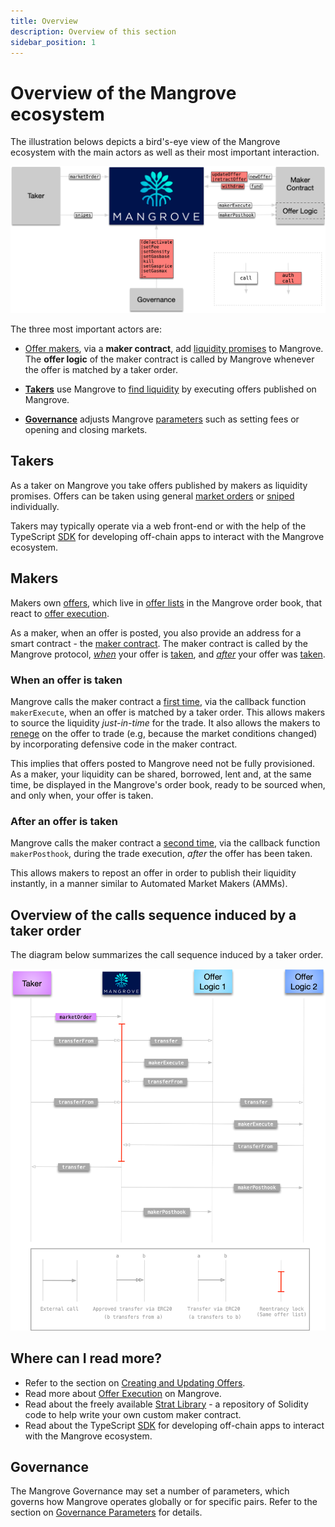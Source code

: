 ```yaml
---
title: Overview
description: Overview of this section
sidebar_position: 1
---
```


# Overview of the Mangrove ecosystem

The illustration belows depicts a bird's-eye view of the Mangrove ecosystem with the main actors as well as their most important interaction.

![A bird's-eye view of the Mangrove ecosystem.](../../../static/img/assets/contactMap.png)

The three most important actors are:

* [Offer makers](#makers), via a **maker contract**, add [liquidity promises](../explanations/offer-maker.md) to Mangrove. The **offer logic** of the maker contract is called by Mangrove whenever the offer is matched by a taker order.
    
* [**Takers**](#takers) use Mangrove to [find liquidity](../explanations/offer-taker.md) by executing offers published on Mangrove.

* [**Governance**](#governance) adjusts Mangrove [parameters](./governance-parameters/README.md) such as setting fees or opening and closing markets.

## Takers

As a taker on Mangrove you take offers published by makers as liquidity promises. Offers can be taken using general [market orders](taking-and-making-offers/taker-order/README.md#market-order) or [sniped](taking-and-making-offers/taker-order/README.md#offer-sniping) individually.

Takers may typically operate via a web front-end or with the help of the TypeScript [SDK](../../SDK/README.md) for developing off-chain apps to interact with the Mangrove ecosystem.

## Makers

Makers own [offers](taking-and-making-offers/reactive-offer/README.md), which live in [offer lists](taking-and-making-offers/offer-list.md) in the Mangrove order book, that react to [offer execution](taking-and-making-offers/reactive-offer/executing-offers.md).

As a maker, when an offer is posted, you also provide an address for a smart contract - the [maker contract](taking-and-making-offers/reactive-offer/maker-contract.md). The maker contract is called by the Mangrove protocol, [*when*](taking-and-making-offers/reactive-offer/maker-contract.md#trade-execution) your offer is [taken](taking-and-making-offers/taker-order/README.md), and [*after*](taking-and-making-offers/reactive-offer/maker-contract.md#trade-posthook) your offer was [taken](taking-and-making-offers/taker-order/README.md). 

### When an offer is taken

Mangrove calls the maker contract a [first time](taking-and-making-offers/reactive-offer/maker-contract.md#trade-execution), via the callback function `makerExecute`, when an offer is matched by a taker order. This allows makers to source the liquidity *just-in-time* for the trade. It also allows the makers to [renege](../explanations/taker-compensation.md) on the offer to trade (e.g, because the market conditions changed) by incorporating defensive code in the maker contract.

This implies that offers posted to Mangrove need not be fully provisioned. As a maker, your liquidity can be shared, borrowed, lent and, at the same time, be displayed in the Mangrove's order book, ready to be sourced when, and only when, your offer is taken.

### After an offer is taken

Mangrove calls the maker contract a [second time](taking-and-making-offers/reactive-offer/maker-contract.md#offer-post-hook), via the callback function `makerPosthook`,  during the trade execution, *after* the offer has been taken.

This allows makers to repost an offer in order to publish their liquidity instantly, in a manner similar to Automated Market Makers (AMMs). 

## Overview of the calls sequence induced by a taker order
The diagram below summarizes the call sequence induced by a taker order.

![Mangrove call sequence induced by a taker order](../../../static/img/assets/execution.png)


## Where can I read more?

* Refer to the section on [Creating and Updating Offers](taking-and-making-offers/reactive-offer/).
* Read more about [Offer Execution](taking-and-making-offers/reactive-offer/executing-offers) on Mangrove.
* Read about the freely available [Strat Library](../../strat-lib/README.md) - a repository of Solidity code to help write your own custom maker contract.
* Read about the TypeScript [SDK](../../SDK/README.md) for developing off-chain apps to interact with the Mangrove ecosystem.

## Governance

The Mangrove Governance may set a number of parameters, which governs how Mangrove operates globally or for specific pairs. Refer to the section on [Governance Parameters](./governance-parameters/README.md) for details.


